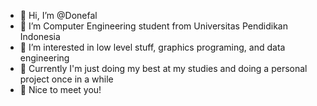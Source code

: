 - 👋 Hi, I’m @Donefal
- 🏫 I’m Computer Engineering student from Universitas Pendidikan Indonesia
- 🌱 I’m interested in low level stuff, graphics programing, and data engineering
- 🥅 Currently I'm just doing my best at my studies and doing a personal project once in a while
- 🙏 Nice to meet you!

<!---
Donefal/Donefal is a ✨ special ✨ repository because its `README.md` (this file) appears on your GitHub profile.
You can click the Preview link to take a look at your changes.
--->
